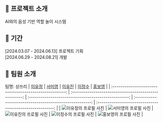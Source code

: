 ## 📍 프로젝트 소개
AI와의 음성 기반 역할 놀이 시스템 

## 📍 기간
[2024.03.07 - 2024.06.13] 프로젝트 기획<br/>
[2024.06.29 - 2024.08.21] 개발


## 📍 팀원 소개
팀명: 상쓰리
|          [이유정](https://github.com/zlwmxkdla)           |          [서미영](https://github.com/SeoMiYoung)           |          [이유진](https://github.com/jenny7732)           |          [이정수]()           |          [홍보영](https://github.com/BoyoungH)           |
| :------------------------------------------------------: | :-----------------------------------------------------: | :---------------------------------------------------: | :-------------------------------------------------------: | :--------------------------------------------------------: |
| ![이유정의 프로필 사진](https://github.com/zlwmxkdla.png) | ![서미영의 프로필 사진](https://github.com/SeoMiYoung.png) | ![이유진의 프로필 사진](https://github.com/jenny7732.png) | ![이정수의 프로필 사진]() | ![홍보영의 프로필 사진](https://github.com/BoyoungH.png) |
